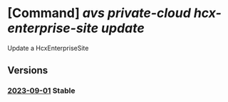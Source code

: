 # [Command] _avs private-cloud hcx-enterprise-site update_

Update a HcxEnterpriseSite

## Versions

### [2023-09-01](/Resources/mgmt-plane/L3N1YnNjcmlwdGlvbnMve30vcmVzb3VyY2Vncm91cHMve30vcHJvdmlkZXJzL21pY3Jvc29mdC5hdnMvcHJpdmF0ZWNsb3Vkcy97fS9oY3hlbnRlcnByaXNlc2l0ZXMve30=/2023-09-01.xml) **Stable**

<!-- mgmt-plane /subscriptions/{}/resourcegroups/{}/providers/microsoft.avs/privateclouds/{}/hcxenterprisesites/{} 2023-09-01 -->
